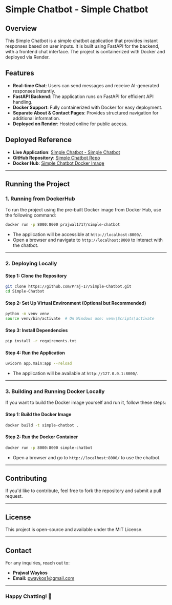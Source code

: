 # Simple Chatbot - Simple Chatbot

## Overview
This Simple Chatbot is a simple chatbot application that provides instant responses based on user inputs. It is built using FastAPI for the backend, with a frontend chat interface. The project is containerized with Docker and deployed via Render.

## Features
- **Real-time Chat**: Users can send messages and receive AI-generated responses instantly.
- **FastAPI Backend**: The application runs on FastAPI for efficient API handling.
- **Docker Support**: Fully containerized with Docker for easy deployment.
- **Separate About & Contact Pages**: Provides structured navigation for additional information.
- **Deployed on Render**: Hosted online for public access.

## Deployed Reference
- **Live Application**: [Simple Chatbot - Simple Chatbot](https://simple-chatbot-wp8u.onrender.com/)
- **GitHub Repository**: [Simple Chatbot Repo](https://github.com/Praj-17/Simple-Chatbot)
- **Docker Hub**: [Simple Chatbot Docker Image](https://hub.docker.com/r/prajwal1717/simple-chatbot)

---

## Running the Project

### 1. Running from DockerHub
To run the project using the pre-built Docker image from Docker Hub, use the following command:

```bash
docker run -p 8000:8000 prajwal1717/simple-chatbot
```

- The application will be accessible at `http://localhost:8000/`.
- Open a browser and navigate to `http://localhost:8000` to interact with the chatbot.

---

### 2. Deploying Locally
#### **Step 1: Clone the Repository**

```bash
git clone https://github.com/Praj-17/Simple-Chatbot.git
cd Simple-Chatbot
```

#### **Step 2: Set Up Virtual Environment (Optional but Recommended)**
```bash
python -m venv venv
source venv/bin/activate  # On Windows use: venv\Scripts\activate
```

#### **Step 3: Install Dependencies**
```bash
pip install -r requirements.txt
```

#### **Step 4: Run the Application**
```bash
uvicorn app.main:app --reload
```

- The application will be available at `http://127.0.0.1:8000/`.

---

### 3. Building and Running Docker Locally
If you want to build the Docker image yourself and run it, follow these steps:

#### **Step 1: Build the Docker Image**
```bash
docker build -t simple-chatbot .
```

#### **Step 2: Run the Docker Container**
```bash
docker run -p 8000:8000 simple-chatbot
```

- Open a browser and go to `http://localhost:8000/` to use the chatbot.

---


## Contributing
If you'd like to contribute, feel free to fork the repository and submit a pull request.

---

## License
This project is open-source and available under the MIT License.

---

## Contact
For any inquiries, reach out to:
- **Prajwal Waykos**
- **Email:** [pwaykos1@gmail.com](mailto:pwaykos1@gmail.com)

---

### Happy Chatting! 🎉

